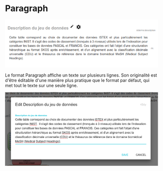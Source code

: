 # Paragraph

![Exemple de Paragraph](../../../.gitbook/assets/formatparagraph.png)

Le format Paragraph affiche un texte sur plusieurs lignes. Son originalité est d'être éditable d'une manière plus pratique que le format par défaut, qui met tout le texte sur une seule ligne.

![Formulaire d&apos;&#xE9;dition du format Paragraph, sur plusieurs lignes](../../../.gitbook/assets/formatparagraphedit.png)


